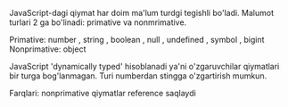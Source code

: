 <!-- start time 4:25 20.03.2024 -->

JavaScript-dagi qiymat har doim ma'lum turdgi tegishli bo'ladi.
Malumot turlari 2 ga bo'linadi: primative va nonmrimative.

Primative: number , string , boolean , null , undefined , symbol , bigint
Nonprimative: object

JavaScript 'dynamically typed' hisoblanadi ya'ni o'zgaruvchilar qiymatlari bir turga bog'lanmagan.
Turi numberdan stingga o'zgartirish mumkun.

Farqlari:
nonprimative qiymatlar reference saqlaydi

<!-- end time 4:35 20.03.2024 -->
